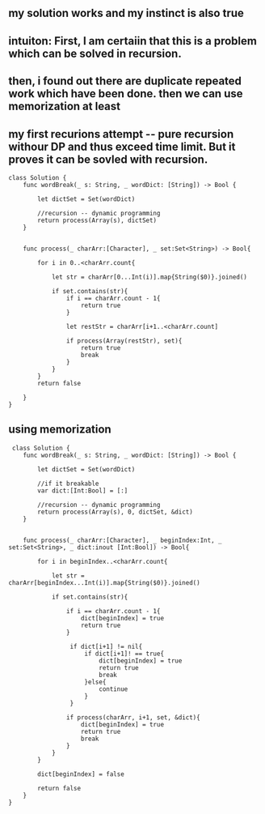 ## my solution works and my instinct is also true
## intuiton: First, I am certaiin that this is a problem which can be solved in recursion. 
## then, i found out there are duplicate repeated work which have been done. then we can use memorization at least

## my first recurions attempt -- pure recursion withour DP and thus exceed time limit. But it proves it can be sovled with recursion.
    class Solution {
        func wordBreak(_ s: String, _ wordDict: [String]) -> Bool {

            let dictSet = Set(wordDict)

            //recursion -- dynamic programming
            return process(Array(s), dictSet)
        }


        func process(_ charArr:[Character], _ set:Set<String>) -> Bool{

            for i in 0..<charArr.count{

                let str = charArr[0...Int(i)].map{String($0)}.joined()

                if set.contains(str){
                    if i == charArr.count - 1{
                        return true
                    }

                    let restStr = charArr[i+1..<charArr.count]

                    if process(Array(restStr), set){
                        return true
                        break
                    }
                }
            }
            return false

        }
    }
    
 ## using memorization
     class Solution {
        func wordBreak(_ s: String, _ wordDict: [String]) -> Bool {

            let dictSet = Set(wordDict)

            //if it breakable
            var dict:[Int:Bool] = [:]

            //recursion -- dynamic programming
            return process(Array(s), 0, dictSet, &dict)
        }


        func process(_ charArr:[Character], _ beginIndex:Int, _ set:Set<String>, _ dict:inout [Int:Bool]) -> Bool{

            for i in beginIndex..<charArr.count{

                let str = charArr[beginIndex...Int(i)].map{String($0)}.joined()

                if set.contains(str){

                    if i == charArr.count - 1{
                        dict[beginIndex] = true
                        return true
                    }

                     if dict[i+1] != nil{
                         if dict[i+1]! == true{
                             dict[beginIndex] = true
                             return true
                             break
                         }else{
                             continue
                         }
                     }

                    if process(charArr, i+1, set, &dict){
                        dict[beginIndex] = true
                        return true
                        break
                    }
                }
            }

            dict[beginIndex] = false

            return false
        }
    }
